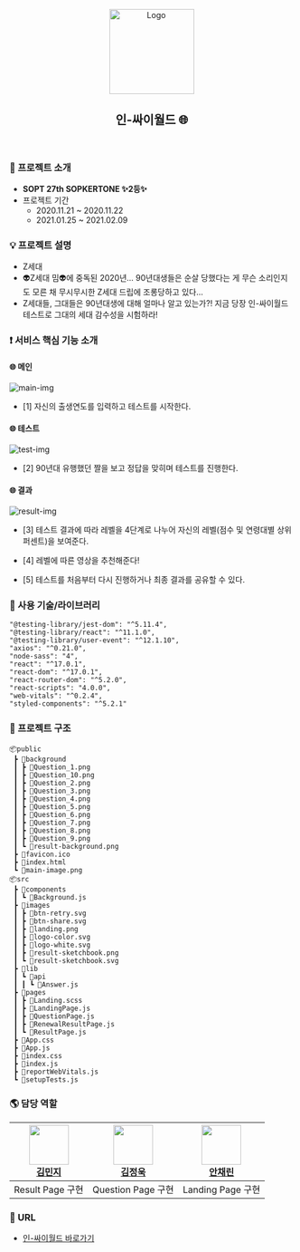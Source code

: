<p align="center">
    <img src="https://img1.daumcdn.net/thumb/R1280x0/?scode=mtistory2&fname=https%3A%2F%2Fblog.kakaocdn.net%2Fdn%2FE1iyv%2FbtqVqGTz7m0%2FIbqN3uXlk9TjaiUxGoS0Gk%2Fimg.png" alt="Logo" width="150" height="150">
</p>
<h2 align="center">인-싸이월드 🌐</h2>
<br>

### :bookmark_tabs: 프로젝트 소개

- <b>SOPT 27th SOPKERTONE ✨2등✨</b>
- 프로젝트 기간
  - 2020.11.21 ~ 2020.11.22
  - 2021.01.25 ~ 2021.02.09

### 💡 프로젝트 설명

- Z세대
- 👽Z세대 밈👽에 중독된 2020년...
  90년대생들은 순살 당했다는 게 무슨 소리인지도
  모른 채 무시무시한 Z세대 드립에 조롱당하고 있다...
- Z세대들, 그대들은 90년대생에 대해 얼마나 알고 있는가?!
  지금 당장 인-싸이월드 테스트로 그대의 세대 감수성을 시험하라!

### :exclamation: 서비스 핵심 기능 소개

#### 🌐 메인 

![main-img](https://blog.kakaocdn.net/dn/do0RJ7/btqWxfn6UuH/oHKy18f6qAZGDjIYEdtgM0/img.gif)

- [1] 자신의 출생연도를 입력하고 테스트를 시작한다.


#### 🌐 테스트

![test-img](https://blog.kakaocdn.net/dn/bkICo3/btqWxf2JHik/bngIYOLkgh84Ps5XzwGSzk/img.gif)

- [2] 90년대 유행했던 짤을 보고 정답을 맞히며 테스트를 진행한다.


#### 🌐 결과

![result-img](https://blog.kakaocdn.net/dn/btboD7/btqWGLe858D/Gi6hxZnjwUK6jWXPBZ28FK/img.gif)

- [3] 테스트 결과에 따라 레벨을 4단계로 나누어 자신의 레벨(점수 및 연령대별 상위 퍼센트)을 보여준다.

- [4] 레벨에 따른 영상을 추천해준다!

- [5] 테스트를 처음부터 다시 진행하거나 최종 결과를 공유할 수 있다.


### :closed_book: 사용 기술/라이브러리

```
"@testing-library/jest-dom": "^5.11.4",
"@testing-library/react": "^11.1.0",
"@testing-library/user-event": "^12.1.10",
"axios": "^0.21.0",
"node-sass": "4",
"react": "^17.0.1",
"react-dom": "^17.0.1",
"react-router-dom": "^5.2.0",
"react-scripts": "4.0.0",
"web-vitals": "^0.2.4",
"styled-components": "^5.2.1"
```

### 📂 프로젝트 구조

```
📦public
 ┣ 📂background
 ┃ ┣ 📜Question_1.png
 ┃ ┣ 📜Question_10.png
 ┃ ┣ 📜Question_2.png
 ┃ ┣ 📜Question_3.png
 ┃ ┣ 📜Question_4.png
 ┃ ┣ 📜Question_5.png
 ┃ ┣ 📜Question_6.png
 ┃ ┣ 📜Question_7.png
 ┃ ┣ 📜Question_8.png
 ┃ ┣ 📜Question_9.png
 ┃ ┗ 📜result-background.png
 ┣ 📜favicon.ico
 ┣ 📜index.html
 ┗ 📜main-image.png
📦src
 ┣ 📂components
 ┃ ┗ 📜Background.js
 ┣ 📂images
 ┃ ┣ 📜btn-retry.svg
 ┃ ┣ 📜btn-share.svg
 ┃ ┣ 📜landing.png
 ┃ ┣ 📜logo-color.svg
 ┃ ┣ 📜logo-white.svg
 ┃ ┣ 📜result-sketchbook.png
 ┃ ┗ 📜result-sketchbook.svg
 ┣ 📂lib
 ┃ ┗ 📂api
 ┃ ┃ ┗ 📜Answer.js
 ┣ 📂pages
 ┃ ┣ 📜Landing.scss
 ┃ ┣ 📜LandingPage.js
 ┃ ┣ 📜QuestionPage.js
 ┃ ┣ 📜RenewalResultPage.js
 ┃ ┗ 📜ResultPage.js
 ┣ 📜App.css
 ┣ 📜App.js
 ┣ 📜index.css
 ┣ 📜index.js
 ┣ 📜reportWebVitals.js
 ┗ 📜setupTests.js
```

### :earth_americas: 담당 역할

| <img src="https://avatars1.githubusercontent.com/u/48766355?s=460&u=0419d273d1a31539ee4f1151cdacb6fefd45dacc&v=4" width="70" height="70"><br>[김민지](https://github.com/mnxmnz) | <img src="https://avatars.githubusercontent.com/u/54431522?s=460&u=2202642a1809a52fa34f00e580e6d6ab5796a92b&v=4" width="70" height="70"><br>[김정욱](https://github.com/guno517) | <img src="https://avatars.githubusercontent.com/u/72637095?s=460&u=b6afb83e8ef6b983585d545e3456a6b80b238357&v=4" width="70" height="70"><br>[안채린](https://github.com/th0532) |
| :------------------------------------------------------------------------------------------------------------------------------------------------------------------------------: | :------------------------------------------------------------------------------------------------------------------------------------------------------------------------------: | :-----------------------------------------------------------------------------------------------------------------------------------------------------------------------------: |
|                                                                                 Result Page 구현                                                                                 |                                                                                Question Page 구현                                                                                |                                                                                Landing Page 구현                                                                                |

### :link: URL

- [인-싸이월드 바로가기](https://in-cyworld.vercel.app/)
